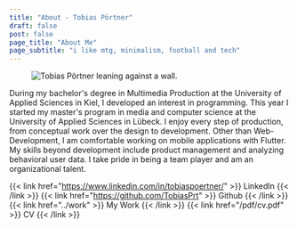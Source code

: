 ```yaml
---
title: "About - Tobias Pörtner"
draft: false
post: false
page_title: "About Me"
page_subtitle: "i like mtg, minimalism, football and tech"
---
```



<figure>
    <picture>
        <source srcset="/images/tobias_poertner_leaning_against_wall.webp" type="image/webp">
        <source srcset="/images/tobias_poertner_leaning_against_wall.jpg" type="image/jpg">
        <img src="/images/tobias_poertner_leaning_against_wall.jpg" alt="Tobias Pörtner leaning against a wall.">
    </picture>
</figure>

During my bachelor's degree in Multimedia Production at the University of Applied Sciences in Kiel, I developed an interest in programming. This year I started my master's program in media and computer science at the University of Applied Sciences in Lübeck. I enjoy every step of production, from conceptual work over the design to development. Other than Web-Development, I am comfortable working on mobile applications with Flutter. My skills beyond development include product management and analyzing behavioral user data. I take pride in being a team player and am an organizational talent.

{{< link href="https://www.linkedin.com/in/tobiaspoertner/" >}} LinkedIn {{< /link >}}
{{< link href="https://github.com/TobiasPrt" >}} Github {{< /link >}}
{{< link href="../work" >}} My Work {{< /link >}}
{{< link href="/pdf/cv.pdf" >}} CV {{< /link >}}
